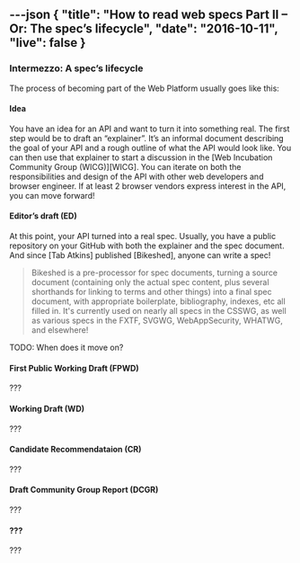 ---json
{
  "title": "How to read web specs Part II – Or: The spec’s lifecycle",
  "date": "2016-10-11",
  "live": false
}
---

### Intermezzo: A spec’s lifecycle

The process of becoming part of the Web Platform usually goes like this:

#### Idea

You have an idea for an API and want to turn it into something real. The first step would be to draft an “explainer”. It’s an informal document describing the goal of your API and a rough outline of what the API would look like. You can then use that explainer to start a discussion in the [Web Incubation Community Group (WICG)][WICG]. You can iterate on both the responsibilities and design of the API with other web developers and browser engineer. If at least 2 browser vendors express interest in the API, you can move forward!

#### Editor’s draft (ED)

At this point, your API turned into a real spec. Usually, you have a public repository on your GitHub with both the explainer and the spec document. And since [Tab Atkins] published [Bikeshed], anyone can write a spec!

> Bikeshed is a pre-processor for spec documents, turning a source document (containing only the actual spec content, plus several shorthands for linking to terms and other things) into a final spec document, with appropriate boilerplate, bibliography, indexes, etc all filled in. It's currently used on nearly all specs in the CSSWG, as well as various specs in the FXTF, SVGWG, WebAppSecurity, WHATWG, and elsewhere!

TODO: When does it move on?

#### First Public Working Draft (FPWD)

???

#### Working Draft (WD)

???

#### Candidate Recommendataion (CR)

???

#### Draft Community Group Report (DCGR)

???

#### ???

???
